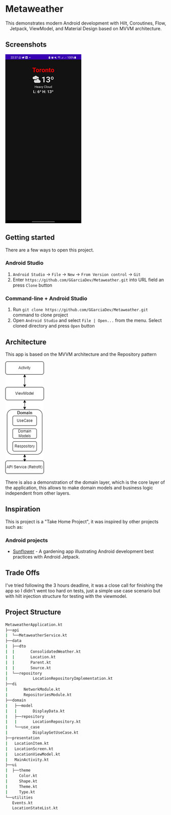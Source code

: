 # Metaweather
<p align="center">This demonstrates modern Android development with Hilt, Coroutines, Flow, Jetpack, ViewModel, and Material Design based on MVVM architecture.</p>

Screenshots
-----------
![App screen](screenshots/screenshot_1.png "Demonstration of app")

## Getting started

There are a few ways to open this project.

### Android Studio

1. `Android Studio` -> `File` -> `New` -> `From Version control` -> `Git`
2. Enter `https://github.com/GGarciaDev/Metaweather.git` into URL field an press `Clone` button

### Command-line + Android Studio

1. Run `git clone https://github.com/GGarciaDev/Metaweather.git` command to clone project
2. Open `Android Studio` and select `File | Open...` from the menu. Select cloned directory and press `Open` button

## Architecture

This app is based on the MVVM architecture and the Repository pattern

![Architecture](screenshots/Architecture.png "Architecture")

There is also a demonstration of the domain layer, which is the core layer of the application, this allows to make domain models and business logic independent from other layers.

## Inspiration

This is project is a "Take Home Project", it was inspired by other projects such as:

### Android projects
- [Sunflower](https://github.com/android/sunflower) - A gardening app illustrating Android development best practices with Android Jetpack.


## Trade Offs

I've tried following the 3 hours deadline, it was a close call for finishing the app so I didn't went too hard on tests, just a simple use case scenario but with hilt injection structure for testing with the viewmodel.

## Project Structure
```bash
MetaweatherApplication.kt
├──api
|  └──MetaweatherService.kt
├──data
|  ├──dto
|  |       ConsolidatedWeather.kt
|  |       Location.kt
|  |       Parent.kt
|  |       Source.kt
|  └──repository
|           LocationRepositoryImplementation.kt     
├──di
|       NetworkModule.kt
|       RepositoriesModule.kt
├──domain
|   ├──model
|   |       DisplayData.kt
|   ├──repository
|   |       LocationRepository.kt
|   └──use_case
|           DisplayGetUseCase.kt  
├──presentation
|   LocationItem.kt
|   LocationScreen.kt
|   LocationViewModel.kt
|   MainActivity.kt
├──ui
|  ├──theme
|     Color.kt
|     Shape.kt
|     Theme.kt
|     Type.kt
└──utilities
   Events.kt
   LocationStateList.kt
```
